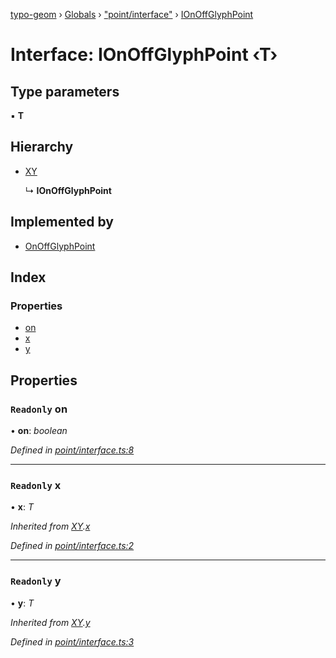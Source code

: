 [typo-geom](../README.md) › [Globals](../globals.md) › ["point/interface"](../modules/_point_interface_.md) › [IOnOffGlyphPoint](_point_interface_.ionoffglyphpoint.md)

# Interface: IOnOffGlyphPoint ‹**T**›

## Type parameters

▪ **T**

## Hierarchy

* [XY](_point_interface_.xy.md)

  ↳ **IOnOffGlyphPoint**

## Implemented by

* [OnOffGlyphPoint](../classes/_point_on_off_glyph_point_.onoffglyphpoint.md)

## Index

### Properties

* [on](_point_interface_.ionoffglyphpoint.md#readonly-on)
* [x](_point_interface_.ionoffglyphpoint.md#readonly-x)
* [y](_point_interface_.ionoffglyphpoint.md#readonly-y)

## Properties

### `Readonly` on

• **on**: *boolean*

*Defined in [point/interface.ts:8](https://github.com/be5invis/typo-geom/blob/5527277/src/point/interface.ts#L8)*

___

### `Readonly` x

• **x**: *T*

*Inherited from [XY](_point_interface_.xy.md).[x](_point_interface_.xy.md#readonly-x)*

*Defined in [point/interface.ts:2](https://github.com/be5invis/typo-geom/blob/5527277/src/point/interface.ts#L2)*

___

### `Readonly` y

• **y**: *T*

*Inherited from [XY](_point_interface_.xy.md).[y](_point_interface_.xy.md#readonly-y)*

*Defined in [point/interface.ts:3](https://github.com/be5invis/typo-geom/blob/5527277/src/point/interface.ts#L3)*
